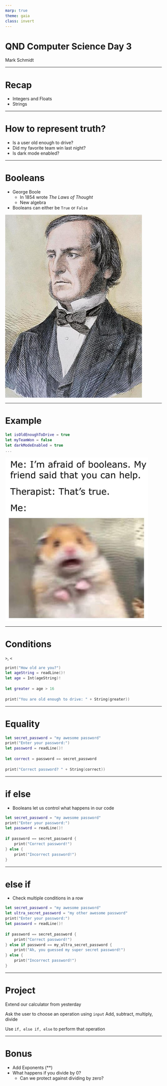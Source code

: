 ```yaml
---
marp: true
theme: gaia
class: invert
---
```


# QND Computer Science Day 3
Mark Schmidt

--- 

# Recap

- Integers and Floats
- Strings

--- 
# How to represent truth?

- Is a user old enough to drive?
- Did my favorite team win last night?
- Is dark mode enabled?

---

# Booleans

- George Boole
    - In 1854 wrote *The Laws of Thought*
    - New algebra
- Booleans can either be `True` or `False`

![bg right w:500](../assets/boole.jpeg)

--- 

# Example

```swift
let isOldEnoughToDrive = true
let myTeamWon = false 
let darkModeEnabled = true
...
```
![bg right w:500](../assets/boolean.jpeg)

---

# Conditions

`>`, `<`

```swift
print("How old are you?")
let ageString = readLine()!
let age = Int(ageString)!

let greater = age > 16

print("You are old enough to drive: " + String(greater))
```

---

# Equality

```swift
let secret_password = "my awesome password"
print("Enter your password:")
let password = readLine()!

let correct = password == secret_password

print("Correct password? " + String(correct))
```

---

# if else

- Booleans let us control what happens in our code

```swift
let secret_password = "my awesome password"
print("Enter your password:")
let password = readLine()!

if password == secret_password {
    print("Correct password!")
} else {
    print("Incorrect password!")
}
```
---

# else if

- Check multiple conditions in a row

```swift
let secret_password = "my awesome password"
let ultra_secret_password = "my other awesome password"
print("Enter your password:")
let password = readLine()!

if password == secret_password {
    print("Correct password!")
} else if password == my_ultra_secret_password {
    print("Ah, you guessed my super secret password!")    
} else {
    print("Incorrect password!")
}
```

<!-- -->
<!-- Multiple conditions! -->

---

# Project 

Extend our calculator from yesterday

Ask the user to choose an operation using `input`
Add, subtract, multiply, divide

Use `if, else if, else` to perform that operation

---

# Bonus

- Add Exponents (**)
- What happens if you divide by 0?
  - Can we protect against dividing by zero?